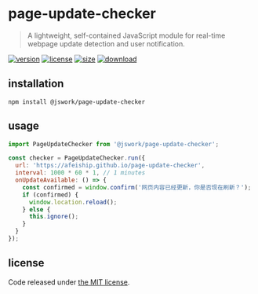# page-update-checker
> A lightweight, self-contained JavaScript module for real-time webpage update detection and user notification.

[![version][version-image]][version-url]
[![license][license-image]][license-url]
[![size][size-image]][size-url]
[![download][download-image]][download-url]

## installation
```shell
npm install @jswork/page-update-checker
```

## usage
```js
import PageUpdateChecker from '@jswork/page-update-checker';

const checker = PageUpdateChecker.run({
  url: 'https://afeiship.github.io/page-update-checker',
  interval: 1000 * 60 * 1, // 1 minutes
  onUpdateAvailable: () => {
    const confirmed = window.confirm('网页内容已经更新，你是否现在刷新？');
    if (confirmed) {
      window.location.reload();
    } else {
      this.ignore();
    }
  }
});
```

## license
Code released under [the MIT license](https://github.com/afeiship/page-update-checker/blob/master/LICENSE.txt).

[version-image]: https://img.shields.io/npm/v/@jswork/page-update-checker
[version-url]: https://npmjs.org/package/@jswork/page-update-checker

[license-image]: https://img.shields.io/npm/l/@jswork/page-update-checker
[license-url]: https://github.com/afeiship/page-update-checker/blob/master/LICENSE.txt

[size-image]: https://img.shields.io/bundlephobia/minzip/@jswork/page-update-checker
[size-url]: https://github.com/afeiship/page-update-checker/blob/master/dist/index.min.js

[download-image]: https://img.shields.io/npm/dm/@jswork/page-update-checker
[download-url]: https://www.npmjs.com/package/@jswork/page-update-checker
